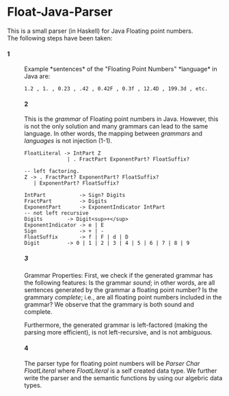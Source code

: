 # Float-Java-Parser
<dl>
<dt>This is a small parser (in Haskell) for Java Floating point numbers.</dt>

<dt>The following steps have been taken:</dt>

#### 1
<dd>Example *sentences* of the "Floating Point Numbers" *language* in Java are:


    1.2 , 1. , 0.23 , .42 , 0.42F , 0.3f , 12.4D , 199.3d , etc.
    

#### 2
This is the *grammar* of Floating point numbers in Java. However, this is not the only solution and many grammars can lead to the same language.
In other words, the mapping between *grammars* and *languages* is not injection (1-1). 

```
FloatLiteral -> IntPart Z
			  | . FractPart ExponentPart? FloatSuffix?

-- left factoring.
Z -> . FractPart? ExponentPart? FloatSuffix?
   | ExponentPart? FloatSuffix?

IntPart           -> Sign? Digits
FractPart         -> Digits
ExponentPart      -> ExponentIndicator IntPart
-- not left recursive
Digits 		  -> Digit<sup>+</sup>
ExponentIndicator -> e | E
Sign              -> + | -
FloatSuffix       -> f | F | d | D
Digit 		  -> 0 | 1 | 2 | 3 | 4 | 5 | 6 | 7 | 8 | 9
```
##### 3
Grammar Properties: First, we check if the generated grammar has the following features: Is the grammar *sound*; in other words, are all sentences generated by the grammar a floating point number? Is the grammary *complete*; i.e., are all floating point numbers included in the grammar?
We observe that the grammary is both sound and complete.

Furthermore, the generated grammar is left-factored (making the parsing more efficient), is not left-recursive, and is not ambiguous.

#### 4
The parser type for floating point numbers will be *Parser Char FloatLiteral* where *FloatLiteral* is a self created data type. We further write the parser and the semantic functions by using our algebric data types.
	</dd>
</dl>
